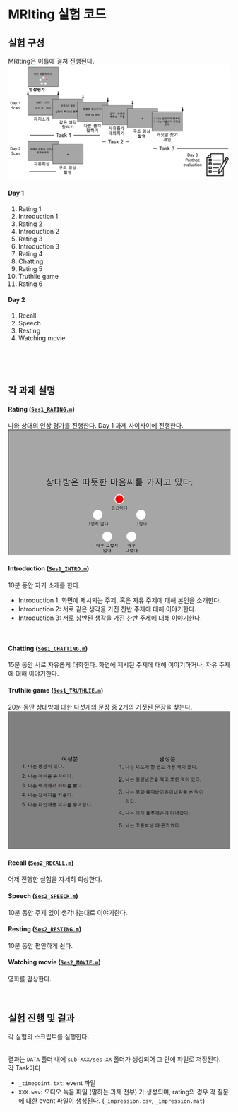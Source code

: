 # MRIting 실험 코드
## 실험 구성
MRIting은 이틀에 걸쳐 진행된다.
![`task`](./img/task_sturucture.png)

#### Day 1
1. Rating 1
2. Introduction 1
3. Rating 2
4. Introduction 2
5. Rating 3
6. Introduction 3
7. Rating 4
8. Chatting
9. Rating 5
10. Truthlie game
11. Rating 6
#### Day 2
1. Recall
2. Speech
3. Resting
4. Watching movie
<br/>
<br/>
<br/>

## 각 과제 설명
#### Rating ([`Ses1_RATING.m`](Ses1_RATING.m))
나와 상대의 인상 평가를 진행한다. Day 1 과제 사이사이에 진행한다.
![`rating`](./img/rating.png)
<br/>

#### Introduction ([`Ses1_INTRO.m`](Ses1_INTRO.m))
10분 동안 자기 소개를 한다. 
- Introduction 1: 화면에 제시되는 주제, 혹은 자유 주제에 대해 본인을 소개한다.
- Introduction 2: 서로 같은 생각을 가진 찬반 주제에 대해 이야기한다.
- Introduction 3: 서로 상반된 생각을 가진 찬반 주제에 대해 이야기한다.
<br/>

#### Chatting ([`Ses1_CHATTING.m`](Ses1_CHATTING.m))
15분 동안 서로 자유롭게 대화한다. 화면에 제시된 주제에 대해 이야기하거나, 자유 주제에 대해 이야기한다.
<br/>

#### Truthlie game ([`Ses1_TRUTHLIE.m`](Ses1_TRUTHLIE.m))
20분 동안 상대방에 대한 다섯개의 문장 중 2개의 거짓된 문장을 찾는다.
![`truthlie`](./img/truthlie.png)
<br/>

#### Recall ([`Ses2_RECALL.m`](Ses2_RECALL.m))
어제 진행한 실험을 자세히 회상한다.
<br/>

#### Speech ([`Ses2_SPEECH.m`](Ses2_SPEECH.m))
10분 동안 주제 없이 생각나는대로 이야기한다.
<br/>

#### Resting ([`Ses2_RESTING.m`](Ses2_RESTING.m))
10분 동안 편안하게 쉰다.
<br/>

#### Watching movie ([`Ses2_MOVIE.m`](Ses2_MOVIE.m))
영화를 감상한다.
<br/>
<br/>
<br/>


## 실험 진행 및 결과
각 실험의 스크립트를 실행한다.
<br/>
<br/>

결과는 `DATA` 폴더 내에 `sub-XXX/ses-XX` 폴더가 생성되어 그 안에 파일로 저장된다.\
각 Task마다
- `_timepoint.txt`: event 파일
- `XXX.wav`: 오디오 녹음 파일 (말하는 과제 전부)
가 생성되며, rating의 경우 각 질문에 대한 event 파일이 생성된다. (`_impression.csv`, `_impression.mat`)
